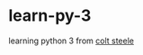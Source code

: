 # learn-py-3
learning python 3 from [colt steele](https://www.udemy.com/course/the-modern-python3-bootcamp/)
